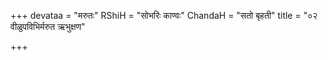 +++
devataa = "मरुतः"
RShiH = "सोभरिः काण्वः"
ChandaH = "सतो बृहती"
title = "०२ वीळुपविभिर्मरुत ऋभुक्षण"

+++
